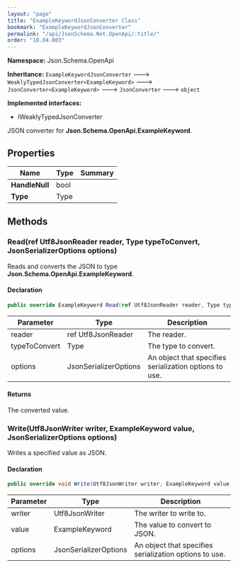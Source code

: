```yaml
---
layout: "page"
title: "ExampleKeywordJsonConverter Class"
bookmark: "ExampleKeywordJsonConverter"
permalink: "/api/JsonSchema.Net.OpenApi/:title/"
order: "10.04.003"
---
```

**Namespace:** Json.Schema.OpenApi

**Inheritance:**
`ExampleKeywordJsonConverter`
 🡒 
`WeaklyTypedJsonConverter<ExampleKeyword>`
 🡒 
`JsonConverter<ExampleKeyword>`
 🡒 
`JsonConverter`
 🡒 
`object`

**Implemented interfaces:**

- IWeaklyTypedJsonConverter

JSON converter for **Json.Schema.OpenApi.ExampleKeyword**.

## Properties

| Name | Type | Summary |
|---|---|---|
| **HandleNull** | bool |  |
| **Type** | Type |  |

## Methods

### Read(ref Utf8JsonReader reader, Type typeToConvert, JsonSerializerOptions options)

Reads and converts the JSON to type **Json.Schema.OpenApi.ExampleKeyword**.

#### Declaration

```c#
public override ExampleKeyword Read(ref Utf8JsonReader reader, Type typeToConvert, JsonSerializerOptions options)
```

| Parameter | Type | Description |
|---|---|---|
| reader | ref Utf8JsonReader | The reader. |
| typeToConvert | Type | The type to convert. |
| options | JsonSerializerOptions | An object that specifies serialization options to use. |


#### Returns

The converted value.

### Write(Utf8JsonWriter writer, ExampleKeyword value, JsonSerializerOptions options)

Writes a specified value as JSON.

#### Declaration

```c#
public override void Write(Utf8JsonWriter writer, ExampleKeyword value, JsonSerializerOptions options)
```

| Parameter | Type | Description |
|---|---|---|
| writer | Utf8JsonWriter | The writer to write to. |
| value | ExampleKeyword | The value to convert to JSON. |
| options | JsonSerializerOptions | An object that specifies serialization options to use. |


